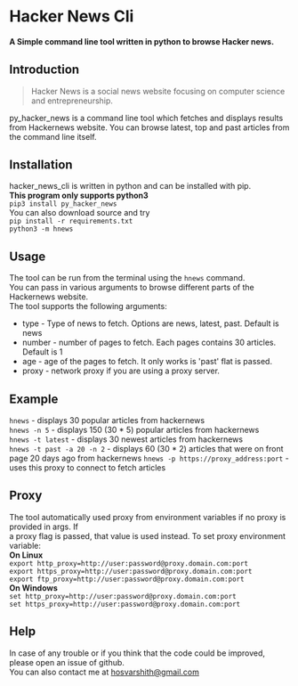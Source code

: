 # **Hacker News Cli**

#### A Simple command line tool written in python to browse Hacker news.

## **Introduction**
>Hacker News is a social news website focusing on computer science and entrepreneurship.  

py_hacker_news is a command line tool which fetches and displays results from Hackernews website.
You can browse latest, top and past articles from the command line itself. 

## **Installation**
hacker_news_cli is written in python and can be installed with pip.  
**This program only supports python3**  
`pip3 install py_hacker_news`  
You can also download source and try  
`pip install -r requirements.txt`  
`python3 -m hnews`

## **Usage**
The tool can be run from the terminal using the `hnews` command.  
You can pass in various arguments to browse different parts of the Hackernews website.  
The tool supports the following arguments:  
* type - Type of news to fetch. Options are news, latest, past. Default is news
* number - number of pages to fetch. Each pages contains 30 articles. Default is 1
* age - age of the pages to fetch. It only works is 'past' flat is passed. 
* proxy - network proxy if you are using a proxy server. 


## **Example**
`hnews` - displays 30 popular articles from hackernews  
`hnews -n 5` - displays 150 (30 * 5) popular articles from hackernews  
`hnews -t latest` - displays 30 newest articles from hackernews  
`hnews -t past -a 20 -n 2` - displays  60 (30 * 2) articles that were on front page 20 days ago from hackernews
`hnews -p https://proxy_address:port` - uses this proxy to connect to fetch articles

## **Proxy**
The tool automatically used proxy from environment variables if no proxy is provided in args. If   
a proxy flag is passed, that value is used instead. To set proxy environment variable:  
**On Linux**  
`export http_proxy=http://user:password@proxy.domain.com:port`  
`export https_proxy=http://user:password@proxy.domain.com:port`  
`export ftp_proxy=http://user:password@proxy.domain.com:port`  
**On Windows**  
`set http_proxy=http://user:password@proxy.domain.com:port`  
`set https_proxy=http://user:password@proxy.domain.com:port`  
  
## **Help**
In case of any trouble or if you think that the code could be improved, please open an issue of github.  
You can also contact me at hosvarshith@gmail.com
